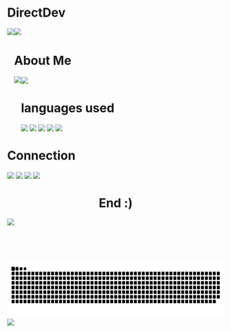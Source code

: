 #  <h> DirectDev</h>

<div>
	<body>
  <a href"https://github.com/Directinho/">
<p>
<img height="180cm" weight="50" align="down" src="https://c.tenor.com/T9xkJO7G7poAAAAM/elma-pointing.gif"/> 
<img height="180cm" align="left" src="https://github-readme-stats.vercel.app/api?username=Directinho&show_icons=true&theme=radical&include_all_commits=true&count_private=private"/>
</p>
</div>
<div>
<p>
<h1>About Me</h1>
	
	
</p>	
</div>
<div>
<p>
<img height="180" align="center" src="https://media1.giphy.com/media/MOCQX3U6wKPFDPGyoc/giphy.gif?cid=790b76115e940468ded39105be04c454f8e35b883dfa7b68&rid=giphy.gif&ct=g"/>
<img height="160cm" weight="150" align="left" src="https://github-readme-stats.vercel.app/api/top-langs/?username=Directinho&show=langs_count=3"/>

</p>
</div>
	</body>
<body>
<div>
<p>	
<h1>languages used</h1>

<img height="50cm" align="center" id="elma3" src="https://i.imgur.com/N3A969j.gif"/>
<img height="50cm" align="center" id="Javascripticon" src="https://i.imgur.com/pSDXRKs.png" onclick=(https://developer.mozilla.org/en-US/docs/Web/JavaScript)/>
<img height="50" align="center" id="PynthonIcon" src="https://i.imgur.com/3xopVhI.png" onclick=(https://www.python.org/psf/)/> 
<img height="50" align="center" id="typescript" src="https://i.imgur.com/LHJzvaI.png" onclick=(https://www.typescriptlang.org)/>
<img height="50cm" align="center" id="elma3" src="https://i.imgur.com/N3A969j.gif"/>

</p>
</div>
	

<div>
<p>

<h1>Connection</h1>

<img height="120cm" align="center" id="Twitter" src="https://i.imgur.com/qCNG93Z.png"> 
<img height="120cm" align="center" id"Xbox" src="https://i.imgur.com/JuFWG8m.png"/>
<img height="120cm" align="center" id"Medal" src="https://i.imgur.com/wS8Ekmn.png"/>
<img height="120cm" align="center" id"GameBanana" src="https://i.imgur.com/Uj3fGeC.png"/>
 
</p>
<p>

</p>
</div>

<div>
<p>
	
<h1 align="center">End :)</h1 align="down">		
	
<img height="100cm" align="left" src="https://i.imgur.com/s82OT10.gif"/>
<img height="130cm" align="center" src="https://raw.githubusercontent.com/Platane/snk/output/github-contribution-grid-snake.svg"/>
<img height="100cm" align="center" src="https://i.imgur.com/s82OT10.gif"/>
	
</p>
</div>
</body>
</div>
